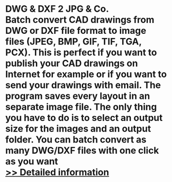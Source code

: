 # DWG & DXF 2 JPG & Co.<br />Batch convert CAD drawings from DWG or DXF file format to image files (JPEG, BMP, GIF, TIF, TGA, PCX). This is perfect if you want to publish your CAD drawings on Internet for example or if you want to send your drawings with email. The program saves every layout in an separate image file. The only thing you have to do is to select an output size for the images and an output folder. You can batch convert as many DWG/DXF files with one click as you want<br />[>> Detailed information](https://secure.shareit.com/shareit/product.html?productid=300060403&affiliateid=200057808)